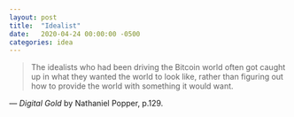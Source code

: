 ```yaml
---
layout: post
title:  "Idealist"
date:   2020-04-24 00:00:00 -0500
categories: idea
---
```


> The idealists who had been driving the Bitcoin world often got caught up in what they wanted the world to look like, rather than figuring out how to provide the world with something it would want.

— *Digital Gold* by Nathaniel Popper, p.129.

